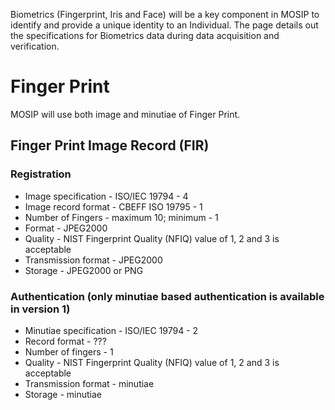 Biometrics (Fingerprint, Iris and Face) will be a key component in MOSIP to identify and provide a unique identity to an Individual. The page details out the specifications for Biometrics data during data acquisition and verification.

# Finger Print
MOSIP will use both image and minutiae of Finger Print. 

## Finger Print Image Record (FIR)

### Registration
 * Image specification - ISO/IEC 19794 - 4
 * Image record format - CBEFF ISO 19795 - 1
 * Number of Fingers - maximum 10; minimum - 1
 * Format - JPEG2000 
 * Quality - NIST Fingerprint Quality (NFIQ) value of 1, 2 and 3 is acceptable
 * Transmission format - JPEG2000
 * Storage - JPEG2000 or PNG

### Authentication (only minutiae based authentication is available in version 1)
 * Minutiae specification - ISO/IEC 19794 - 2
 * Record format - ???
 * Number of fingers - 1
 * Quality - NIST Fingerprint Quality (NFIQ) value of 1, 2 and 3 is acceptable
 * Transmission format - minutiae
 * Storage - minutiae


